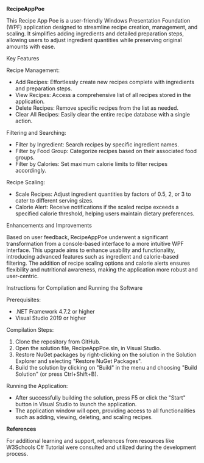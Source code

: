 **RecipeAppPoe**

This Recipe App Poe is a user-friendly Windows Presentation Foundation (WPF) application designed to streamline recipe creation, management, and scaling. It simplifies adding ingredients and detailed preparation steps, allowing users to adjust ingredient quantities while preserving original amounts with ease.

Key Features

Recipe Management:
- Add Recipes: Effortlessly create new recipes complete with ingredients and preparation steps.
- View Recipes: Access a comprehensive list of all recipes stored in the application.
- Delete Recipes: Remove specific recipes from the list as needed.
- Clear All Recipes: Easily clear the entire recipe database with a single action.

Filtering and Searching:
- Filter by Ingredient: Search recipes by specific ingredient names.
- Filter by Food Group: Categorize recipes based on their associated food groups.
- Filter by Calories: Set maximum calorie limits to filter recipes accordingly.

Recipe Scaling:
- Scale Recipes: Adjust ingredient quantities by factors of 0.5, 2, or 3 to cater to different serving sizes.
- Calorie Alert: Receive notifications if the scaled recipe exceeds a specified calorie threshold, helping users maintain dietary preferences.

Enhancements and Improvements

Based on user feedback, RecipeAppPoe underwent a significant transformation from a console-based interface to a more intuitive WPF interface. This upgrade aims to enhance usability and functionality, introducing advanced features such as ingredient and calorie-based filtering. The addition of recipe scaling options and calorie alerts ensures flexibility and nutritional awareness, making the application more robust and user-centric.

Instructions for Compilation and Running the Software

Prerequisites:
- .NET Framework 4.7.2 or higher
- Visual Studio 2019 or higher

Compilation Steps:
1. Clone the repository from GitHub.
2. Open the solution file, RecipeAppPoe.sln, in Visual Studio.
3. Restore NuGet packages by right-clicking on the solution in the Solution Explorer and selecting "Restore NuGet Packages".
4. Build the solution by clicking on "Build" in the menu and choosing "Build Solution" (or press Ctrl+Shift+B).

Running the Application:
- After successfully building the solution, press F5 or click the "Start" button in Visual Studio to launch the application.
- The application window will open, providing access to all functionalities such as adding, viewing, deleting, and scaling recipes.


**References**

For additional learning and support, references from resources like W3Schools C# Tutorial were consulted and utilized during the development process.
